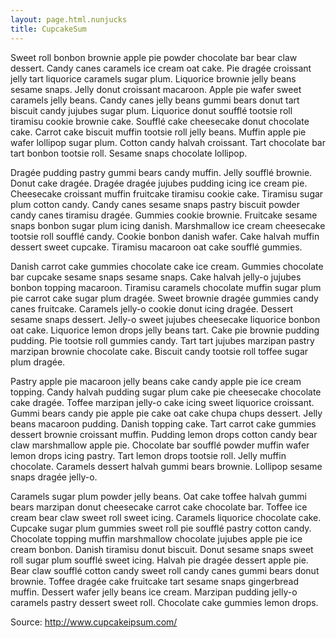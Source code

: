 ```yaml
---
layout: page.html.nunjucks
title: CupcakeSum
---
```


Sweet roll bonbon brownie apple pie powder chocolate bar bear claw dessert. Candy canes caramels ice cream oat cake. Pie dragée croissant jelly tart liquorice caramels sugar plum. Liquorice brownie jelly beans sesame snaps. Jelly donut croissant macaroon. Apple pie wafer sweet caramels jelly beans. Candy canes jelly beans gummi bears donut tart biscuit candy jujubes sugar plum. Liquorice donut soufflé tootsie roll tiramisu cookie brownie cake. Soufflé cake cheesecake donut chocolate cake. Carrot cake biscuit muffin tootsie roll jelly beans. Muffin apple pie wafer lollipop sugar plum. Cotton candy halvah croissant. Tart chocolate bar tart bonbon tootsie roll. Sesame snaps chocolate lollipop.

Dragée pudding pastry gummi bears candy muffin. Jelly soufflé brownie. Donut cake dragée. Dragée dragée jujubes pudding icing ice cream pie. Cheesecake croissant muffin fruitcake tiramisu cookie cake. Tiramisu sugar plum cotton candy. Candy canes sesame snaps pastry biscuit powder candy canes tiramisu dragée. Gummies cookie brownie. Fruitcake sesame snaps bonbon sugar plum icing danish. Marshmallow ice cream cheesecake tootsie roll soufflé candy. Cookie bonbon danish wafer. Cake halvah muffin dessert sweet cupcake. Tiramisu macaroon oat cake soufflé gummies.

Danish carrot cake gummies chocolate cake ice cream. Gummies chocolate bar cupcake sesame snaps sesame snaps. Cake halvah jelly-o jujubes bonbon topping macaroon. Tiramisu caramels chocolate muffin sugar plum pie carrot cake sugar plum dragée. Sweet brownie dragée gummies candy canes fruitcake. Caramels jelly-o cookie donut icing dragée. Dessert sesame snaps dessert. Jelly-o sweet jujubes cheesecake liquorice bonbon oat cake. Liquorice lemon drops jelly beans tart. Cake pie brownie pudding pudding. Pie tootsie roll gummies candy. Tart tart jujubes marzipan pastry marzipan brownie chocolate cake. Biscuit candy tootsie roll toffee sugar plum dragée.

Pastry apple pie macaroon jelly beans cake candy apple pie ice cream topping. Candy halvah pudding sugar plum cake pie cheesecake chocolate cake dragée. Toffee marzipan jelly-o cake icing sweet liquorice croissant. Gummi bears candy pie apple pie cake oat cake chupa chups dessert. Jelly beans macaroon pudding. Danish topping cake. Tart carrot cake gummies dessert brownie croissant muffin. Pudding lemon drops cotton candy bear claw marshmallow apple pie. Chocolate bar soufflé powder muffin wafer lemon drops icing pastry. Tart lemon drops tootsie roll. Jelly muffin chocolate. Caramels dessert halvah gummi bears brownie. Lollipop sesame snaps dragée jelly-o.

Caramels sugar plum powder jelly beans. Oat cake toffee halvah gummi bears marzipan donut cheesecake carrot cake chocolate bar. Toffee ice cream bear claw sweet roll sweet icing. Caramels liquorice chocolate cake. Cupcake sugar plum gummies sweet roll pie soufflé pastry cotton candy. Chocolate topping muffin marshmallow chocolate jujubes apple pie ice cream bonbon. Danish tiramisu donut biscuit. Donut sesame snaps sweet roll sugar plum soufflé sweet icing. Halvah pie dragée dessert apple pie. Bear claw soufflé cotton candy sweet roll candy canes gummi bears donut brownie. Toffee dragée cake fruitcake tart sesame snaps gingerbread muffin. Dessert wafer jelly beans ice cream. Marzipan pudding jelly-o caramels pastry dessert sweet roll. Chocolate cake gummies lemon drops.

Source: http://www.cupcakeipsum.com/

